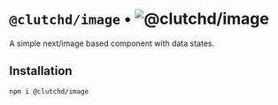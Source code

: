 # `@clutchd/image` • ![@clutchd/image](https://img.shields.io/bundlejs/size/@clutchd/image)

A simple next/image based component with data states.

## Installation

```sh
npm i @clutchd/image
```
